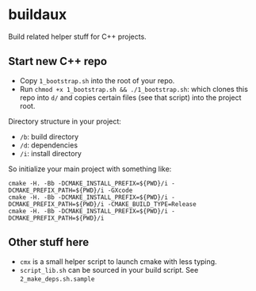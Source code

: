 # buildaux

Build related helper stuff for C++ projects.

## Start new C++ repo

- Copy `1_bootstrap.sh` into the root of your repo.
- Run `chmod +x 1_bootstrap.sh && ./1_bootstrap.sh`: which clones this repo
  into `d/` and copies certain files (see that script) into the project root.

Directory structure in your project:

- `/b`: build directory
- `/d`: dependencies
- `/i`: install directory

So initialize your main project with something like:

    cmake -H. -Bb -DCMAKE_INSTALL_PREFIX=${PWD}/i -DCMAKE_PREFIX_PATH=${PWD}/i -GXcode
    cmake -H. -Bb -DCMAKE_INSTALL_PREFIX=${PWD}/i -DCMAKE_PREFIX_PATH=${PWD}/i -CMAKE_BUILD_TYPE=Release
    cmake -H. -Bb -DCMAKE_INSTALL_PREFIX=${PWD}/i -DCMAKE_PREFIX_PATH=${PWD}/i

## Other stuff here

- `cmx` is a small helper script to launch cmake with less typing.
- `script_lib.sh` can be sourced in your build script. See
  `2_make_deps.sh.sample`
